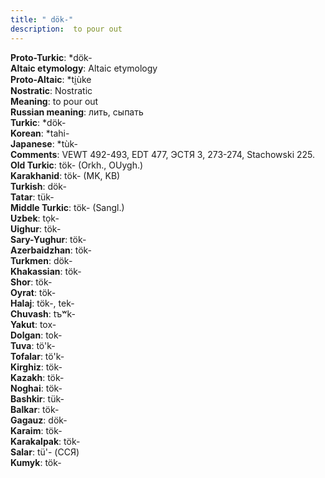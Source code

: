 ```yaml
---
title: " dök-"
description:  to pour out
---
```


<strong>Proto-Turkic</strong>:  *dök-<br>
<strong>Altaic etymology</strong>:  Altaic etymology<br>
<strong> Proto-Altaic</strong>:  *ti̯ùke<br>
<strong>Nostratic</strong>:  Nostratic<br>
<strong>Meaning</strong>:  to pour out<br>
<strong>Russian meaning</strong>:  лить, сыпать<br>
<strong>Turkic</strong>:  *dök-<br>
<strong>Korean</strong>:  *tahi-<br>
<strong>Japanese</strong>:  *tùk-<br>
<strong>Comments</strong>:  VEWT 492-493, EDT 477, ЭСТЯ 3, 273-274, Stachowski 225.<br>
<strong>Old Turkic</strong>:  tök- (Orkh., OUygh.)<br>
<strong>Karakhanid</strong>:  tök- (MK, KB)<br>
<strong>Turkish</strong>:  dök-<br>
<strong>Tatar</strong>:  tük-<br>
<strong>Middle Turkic</strong>:  tök- (Sangl.)<br>
<strong>Uzbek</strong>:  tọk-<br>
<strong>Uighur</strong>:  tök-<br>
<strong>Sary-Yughur</strong>:  tök-<br>
<strong>Azerbaidzhan</strong>:  tök-<br>
<strong>Turkmen</strong>:  dök-<br>
<strong>Khakassian</strong>:  tök-<br>
<strong>Shor</strong>:  tök-<br>
<strong>Oyrat</strong>:  tök-<br>
<strong>Halaj</strong>:  tök-, tek-<br>
<strong>Chuvash</strong>:  tъʷk-<br>
<strong>Yakut</strong>:  tox-<br>
<strong>Dolgan</strong>:  tok-<br>
<strong>Tuva</strong>:  tö'k-<br>
<strong>Tofalar</strong>:  tö'k-<br>
<strong>Kirghiz</strong>:  tök-<br>
<strong>Kazakh</strong>:  tök-<br>
<strong>Noghai</strong>:  tök-<br>
<strong>Bashkir</strong>:  tük-<br>
<strong>Balkar</strong>:  tök-<br>
<strong>Gagauz</strong>:  dök-<br>
<strong>Karaim</strong>:  tök-<br>
<strong>Karakalpak</strong>:  tök-<br>
<strong>Salar</strong>:  tü'- (ССЯ)<br>
<strong>Kumyk</strong>:  tök-<br>


